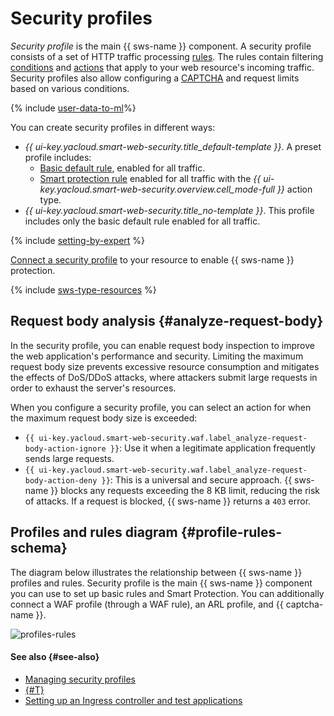 # Security profiles

_Security profile_ is the main {{ sws-name }} component. A security profile consists of a set of HTTP traffic processing [rules](rules.md). The rules contain filtering [conditions](conditions.md) and [actions](rules.md#rule-action) that apply to your web resource's incoming traffic. Security profiles also allow configuring a [CAPTCHA](https://en.wikipedia.org/wiki/CAPTCHA) and request limits based on various conditions. 

{% include [user-data-to-ml](../../_includes/smartwebsecurity/user-data-to-ml.md)%}

You can create security profiles in different ways:
  * _{{ ui-key.yacloud.smart-web-security.title_default-template }}_. A preset profile includes:
    * [Basic default rule](rules.md#base-rules), enabled for all traffic.
    * [Smart protection rule](rules.md#smart-protection-rules) enabled for all traffic with the _{{ ui-key.yacloud.smart-web-security.overview.cell_mode-full }}_ action type.
  * _{{ ui-key.yacloud.smart-web-security.title_no-template }}_. This profile includes only the basic default rule enabled for all traffic.

{% include [setting-by-expert](../../_includes/smartwebsecurity/setting-by-expert.md) %}

[Connect a security profile](../operations/host-connect.md) to your resource to enable {{ sws-name }} protection.

{% include [sws-type-resources](../../_includes/smartwebsecurity/sws-type-resources.md) %}

## Request body analysis {#analyze-request-body}

In the security profile, you can enable request body inspection to improve the web application's performance and security. Limiting the maximum request body size prevents excessive resource consumption and mitigates the effects of DoS/DDoS attacks, where attackers submit large requests in order to exhaust the server's resources.

When you configure a security profile, you can select an action for when the maximum request body size is exceeded:

* `{{ ui-key.yacloud.smart-web-security.waf.label_analyze-request-body-action-ignore }}`: Use it when a legitimate application frequently sends large requests.
* `{{ ui-key.yacloud.smart-web-security.waf.label_analyze-request-body-action-deny }}`: This is a universal and secure approach. {{ sws-name }} blocks any requests exceeding the 8 KB limit, reducing the risk of attacks. If a request is blocked, {{ sws-name }} returns a `403` error.

## Profiles and rules diagram {#profile-rules-schema}

The diagram below illustrates the relationship between {{ sws-name }} profiles and rules. Security profile is the main {{ sws-name }} component you can use to set up basic rules and Smart Protection. You can additionally connect a WAF profile (through a WAF rule), an ARL profile, and {{ captcha-name }}.

![profiles-rules](../../_assets/smartwebsecurity/profiles-rules.svg)

#### See also {#see-also}

* [Managing security profiles](../operations/index.md#profiles)
* [{#T}](../tutorials/sws-basic-protection.md)
* [Setting up an Ingress controller and test applications](../../managed-kubernetes/tutorials/alb-ingress-controller.md#create-ingress-and-apps)
